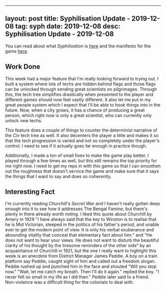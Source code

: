
---
layout: post
title: Syphilisation Update - 2019-12-08
tag: syph
date: 2019-12-08
desc: Syphilisation Update - 2019-12-08
---


You can read about what *Syphilisation* is [here](/blog/syph/announce) and the manifesto for the game [here](/blog/syph/manifesto).

## Work Done

This week had a major feature that I'm really looking forward to trying out. I built a system where lots of techs are hidden behind flags and those flags can be unlocked through sending great scientists on pilgrimages. Through this, the tech tree simplifies drastically when presented to the player and different games should now feel vastly different. It also let me put in my great people system which I expect that I'll be able to hook things into in the future. Now, when a city grows, it has a chance of producing a great person, which right now is only a great scientist, who can currently only unlock new techs.


This feature does a couple of things to counter the determinist narrative of the *Civ* tech tree as well. It also decenters the player a little and makes it so that the tech progression is varied and not so completely under the player's control. I need to see if it actually goes far enough in practice though.


Additionally, I made a ton of small fixes to make the game play better. I played through a few times as well, but this still remains the top priority for me right now. I need to get my reps in with this game so that I can smoothen out the roughness that doesn't service the game and make sure that it says the things that I want to say and does so coherently.


## Interesting Fact

I'm currently reading *Churchill's Secret War* and I haven't really gotten deep enough into it to see how it addresses The Bengal Famine, but there's plenty in there already worth noting. I liked this quote about Churchill by Amery in 1929 "I have always said that the key to Winston is to realise that he is Mid Victorian, steeped in the politics of his father's period, and unable ever to get the modern point of view. It is only his verbal exuberance and abounding vitality that conceal that elementary fact about him." and "He does not want to hear your views. He does not want to disturb the beautiful clarity of his thought by the tiresome reminders of the other side" by an acquaintance of Churchill in 1921, but the one I really want to highlight this week is an anecdote from District Manager James Peddie. A boy on a train platform say Peddie, caught sight of him and called out a freedom slogan. Peddie rushed up and punched him in the face and shouted "Will you stop now." "Wait, let me catch my breath. Then I'll do it again." replied the boy. "I never felt so small in my life as I did then." Peddie later said to a friend. Non-violence was a difficult thing for the colonials to deal with.

